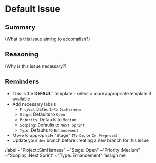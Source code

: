 # Default Issue

## Summary

(What is this issue aiming to accomplish?)

## Reasoning

(Why is this issue necessary?)

## Reminders
- This is the **DEFAULT** template - select a more appropriate template if available
- Add necessary labels
    - `Project` Defaults to `SimHarness`
    - `Stage`: Defaults to `Open`
    - `Priority`: Defaults to `Medium`
    - `Scoping`: Defaults to `Next Sprint`
    - `Type`: Defaults to `Enhancement`
- Move to appropriate "Stage" (`To-Do`, or `In-Progress`)
- Update your `dev` branch before creating a new branch for this issue

/label ~"Project::SimHarness" ~"Stage::Open" ~"Priority::Medium" ~"Scoping::Next Sprint" ~"Type::Enhancement"
/assign me